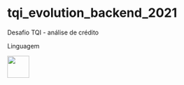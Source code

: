 # tqi_evolution_backend_2021
Desafio TQI - análise de crédito

Linguagem

<img src="https://svgshare.com/s/dPz" width="50px">
